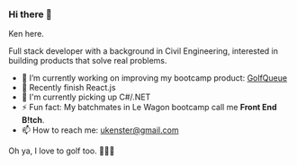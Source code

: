 ### Hi there 👋
Ken here.

Full stack developer with a background in Civil Engineering, interested in building products that solve real problems.

- 🔭 I’m currently working on improving my bootcamp product: [GolfQueue](https://golf-queue-club.herokuapp.com/)
- 🚀 Recently finish React.js
- 🌱 I'm currently picking up C#/.NET
- ⚡ Fun fact: My batchmates in Le Wagon bootcamp call me **Front End B!tch**.
- 📫 How to reach me: ukenster@gmail.com

Oh ya, I love to golf too. 🏌️‍♀️⛳


<!--
**cokenol/cokenol** is a ✨ _special_ ✨ repository because its `README.md` (this file) appears on your GitHub profile.

Here are some ideas to get you started:

- 🔭 I’m currently working on ...
- 🌱 I’m currently learning react.js.
- 👯 I’m looking to collaborate on ...
- 🤔 I’m looking for help with ...
- 💬 Ask me about ...
- 📫 How to reach me: ...
- 😄 Pronouns: ...
- ⚡ Fun fact: ...
-->
